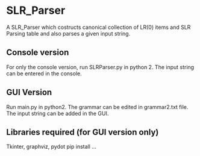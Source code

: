# SLR_Parser
A SLR_Parser which costructs canonical collection of LR(0) items and SLR Parsing table and also parses a given input string. 


## Console version
For only the console version, run SLRParser.py in python 2. The input string can be entered in the console.

## GUI Version
Run main.py in python2. The grammar can be edited in grammar2.txt file. The input string can be added in the GUI. 

## Libraries required (for GUI version only)
Tkinter, graphviz, pydot
pip install ...

  

